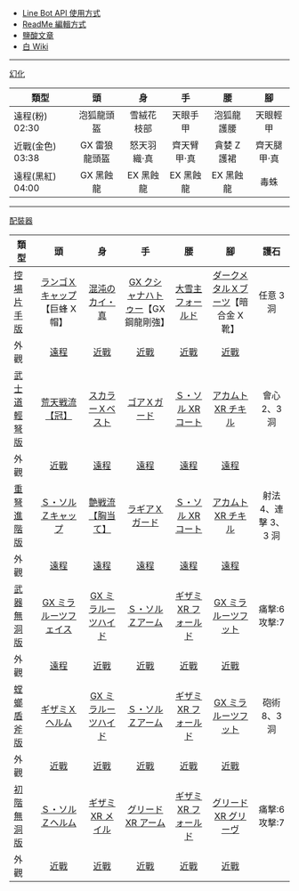 - [Line Bot API 使用方式](https://ithelp.ithome.com.tw/articles/10198142)
- [ReadMe 編輯方式](https://www.jianshu.com/p/9ab92efc286a)
- [鹽酸文章](https://home.gamer.com.tw/creationDetail.php?sn=4361083)
- [白 Wiki](http://wiki.mhxg.org/)

---

[幻化](https://www.bilibili.com/video/BV1LV411n7oH/)

| 類型             |      頭       |     身      |     手      |     腰      |     腳      |
| ---------------- | :-----------: | :---------: | :---------: | :---------: | :---------: |
| 遠程(粉) 02:30   |  泡狐龍頭盔   | 雪絨花枝部  |  天眼手甲   | 泡狐龍護腰  |  天眼輕甲   |
| 近戰(金色) 03:38 | GX 雷狼龍頭盔 | 怒天羽織·真 | 齊天臂甲·真 | 貪婪 Z 護裙 | 齊天腿甲·真 |
| 遠程(黑紅) 04:00 |   GX 黑蝕龍   |  EX 黑蝕龍  |  EX 黑蝕龍  |  EX 黑蝕龍  |    毒蛛     |

---

[配裝器](https://mhxx.wiki-db.com/sim/)

| 類型                                    |                                           頭                                            |                                           身                                            |                                     手                                     |                                    腰                                    |                                     腳                                      |         護石         |
| --------------------------------------- | :-------------------------------------------------------------------------------------: | :-------------------------------------------------------------------------------------: | :------------------------------------------------------------------------: | :----------------------------------------------------------------------: | :-------------------------------------------------------------------------: | :------------------: |
| [控場片手版](https://reurl.cc/MbLWXk)   |          [ランゴＸキャップ](http://wiki.mhxg.org/ida/290538.html)【巨蜂 X 帽】          |                 [混沌のカイ・真](http://wiki.mhxg.org/ida/293639.html)                  | [GX クシャナハトゥー](http://wiki.mhxg.org/ida/295669.html)【GX 鋼龍剛強】 |         [大雪主フォールド](http://wiki.mhxg.org/ida/226326.html)         | [ダークメタルＸブーツ](http://wiki.mhxg.org/ida/293626.html)【暗合金 X 靴】 |      任意 3 洞       |
| 外觀                                    |           [遠程](http://mhxx-soubigazou.info/equipment/rare8armor/vespoid-x)            |            [近戰](http://mhxx-soubigazou.info/equipment/rare8armor/chaos-x/)            |   [近戰](http://mhxx-soubigazou.info/equipment/rare10armor/gx-kushala/)    |   [近戰](http://mhxx-soubigazou.info/equipment/rarexarmor/snowbaron/)    |   [近戰](http://mhxx-soubigazou.info/equipment/rare8armor/dark-metal-x/)    |                      |
| [武士道輕弩版](https://reurl.cc/X4Njba) |                 [荒天戦流【冠】](http://wiki.mhxg.org/ida/295256.html)                  |                [スカラーＸベスト](http://wiki.mhxg.org/ida/293020.html)                 |            [ゴアＸガード](http://wiki.mhxg.org/ida/293018.html)            |        [Ｓ・ソル XR コート](http://wiki.mhxg.org/ida/295228.html)        |         [アカムト XR チキル](http://wiki.mhxg.org/ida/295230.html)          |     會心 2、3 洞     |
| 外觀                                    | [近戰](http://mhxx-soubigazou.info/equipment/rare10armor/tempest-kermes_welkin-kermes/) |          [遠程](http://mhxx-soubigazou.info/equipment/rare8armor/scholars-x/)           |      [遠程](http://mhxx-soubigazou.info/equipment/rare9armor/gore-x/)      | [遠程](http://mhxx-soubigazou.info/equipment/rare10armor/silver-sol-xr/) |    [遠程](http://mhxx-soubigazou.info/equipment/rare10armor/akantor-xr/)    |                      |
| [重弩進階版](https://reurl.cc/RjEY7g)   |               [Ｓ・ソルＺキャップ](http://wiki.mhxg.org/ida/293004.html)                |                [艶戦流【胸当て】](http://wiki.mhxg.org/ida/295257.html)                 |           [ラギアＸガード](http://wiki.mhxg.org/ida/287978.html)           |        [Ｓ・ソル XR コート](http://wiki.mhxg.org/ida/295228.html)        |         [アカムト XR チキル](http://wiki.mhxg.org/ida/295230.html)          | 射法 4、連擊 3、3 洞 |
| 外觀                                    |         [遠程](http://mhxx-soubigazou.info/equipment/rare10armor/silver-sol-z/)         | [遠程](http://mhxx-soubigazou.info/equipment/rare10armor/battle-borealis_battle-glyph/) |   [遠程](http://mhxx-soubigazou.info/equipment/rare9armor/lagiacrus-x/)    | [遠程](http://mhxx-soubigazou.info/equipment/rare10armor/silver-sol-xr/) |    [遠程](http://mhxx-soubigazou.info/equipment/rare10armor/akantor-xr/)    |                      |
| [武器無洞版](https://reurl.cc/WkYYRL)   |              [GX ミラルーツフェイス](http://wiki.mhxg.org/ida/295672.html)              |               [GX ミラルーツハイド](http://wiki.mhxg.org/ida/295672.html)               |          [Ｓ・ソルＺアーム](http://wiki.mhxg.org/ida/293004.html)          |       [ギザミ XR フォールド](http://wiki.mhxg.org/ida/293619.html)       |         [GX ミラルーツフット](http://wiki.mhxg.org/ida/295672.html)         |    痛撃:6 攻撃:7     |
| 外觀                                    |       [遠程](http://mhxx-soubigazou.info/equipment/rare10armor/gx-white-fatalis/)       |       [近戰](http://mhxx-soubigazou.info/equipment/rare10armor/gx-white-fatalis/)       |  [近戰](http://mhxx-soubigazou.info/equipment/rare10armor/silver-sol-z/)   |  [近戰](http://mhxx-soubigazou.info/equipment/rare8armor/ceanataur-xr/)  | [近戰](http://mhxx-soubigazou.info/equipment/rare10armor/gx-white-fatalis/) |                      |
| [螳螂盾斧版](https://reurl.cc/EpNE81)   |                 [ギザミＸヘルム](http://wiki.mhxg.org/ida/290499.html)                  |               [GX ミラルーツハイド](http://wiki.mhxg.org/ida/295672.html)               |          [Ｓ・ソルＺアーム](http://wiki.mhxg.org/ida/293004.html)          |       [ギザミ XR フォールド](http://wiki.mhxg.org/ida/293619.html)       |         [GX ミラルーツフット](http://wiki.mhxg.org/ida/295672.html)         |     砲術 8、3 洞     |
| 外觀                                    |          [近戰](http://mhxx-soubigazou.info/equipment/rare8armor/ceanataur-x/)          |       [近戰](http://mhxx-soubigazou.info/equipment/rare10armor/gx-white-fatalis/)       |  [近戰](http://mhxx-soubigazou.info/equipment/rare10armor/silver-sol-z/)   |  [近戰](http://mhxx-soubigazou.info/equipment/rare8armor/ceanataur-x/)   | [近戰](http://mhxx-soubigazou.info/equipment/rare10armor/gx-white-fatalis/) |                      |
| [初階無洞版](https://reurl.cc/bkj2qE)   |                [Ｓ・ソルＺヘルム](http://wiki.mhxg.org/ida/293004.html)                 |                [ギザミ XR メイル](http://wiki.mhxg.org/ida/293619.html)                 |         [グリード XR アーム](http://wiki.mhxg.org/ida/295237.html)         |       [ギザミ XR フォールド](http://wiki.mhxg.org/ida/293619.html)       |        [グリード XR グリーヴ](http://wiki.mhxg.org/ida/295237.html)         |    痛撃:6 攻撃:7     |
| 外觀                                    |         [近戰](http://mhxx-soubigazou.info/equipment/rare10armor/silver-sol-z/)         |         [近戰](http://mhxx-soubigazou.info/equipment/rare8armor/ceanataur-xr/)          |   [近戰](http://mhxx-soubigazou.info/equipment/rare10armor/esurient-xr/)   |  [近戰](http://mhxx-soubigazou.info/equipment/rare8armor/ceanataur-xr/)  |   [近戰](http://mhxx-soubigazou.info/equipment/rare10armor/esurient-xr/)    |                      |

